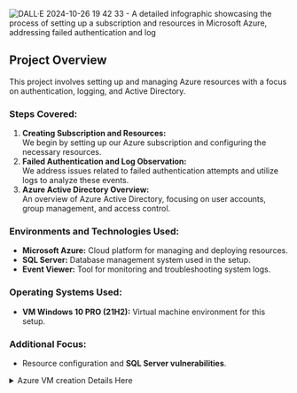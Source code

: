 ![DALL·E 2024-10-26 19 42 33 - A detailed infographic showcasing the process of setting up a subscription and resources in Microsoft Azure, addressing failed authentication and log ](https://github.com/user-attachments/assets/88449906-f3fc-4a2a-b9b6-3f500be0e01d)

## Project Overview

This project involves setting up and managing Azure resources with a focus on authentication, logging, and Active Directory.

### Steps Covered:
1. **Creating Subscription and Resources:**  
   We begin by setting up our Azure subscription and configuring the necessary resources.
2. **Failed Authentication and Log Observation:**  
   We address issues related to failed authentication attempts and utilize logs to analyze these events.
3. **Azure Active Directory Overview:**  
   An overview of Azure Active Directory, focusing on user accounts, group management, and access control.

### Environments and Technologies Used:
- **Microsoft Azure:** Cloud platform for managing and deploying resources.
- **SQL Server:** Database management system used in the setup.
- **Event Viewer:** Tool for monitoring and troubleshooting system logs.

### Operating Systems Used:
- **VM Windows 10 PRO (21H2):** Virtual machine environment for this setup.

### Additional Focus:
- Resource configuration and **SQL Server vulnerabilities**.

<details><summary>Azure VM creation Details Here</summary>
# Azure VM Creation Guide

This guide provides step-by-step instructions for creating a Virtual Machine (VM) in Azure using the Azure Portal. Each step includes images for better visualization.

## Step 1: Log in to the Azure Portal
1. **Open your web browser** and navigate to the 

2. **Sign in** with your Azure account credentials.

---

## Step 2: Create a New Resource
1. On the Azure Portal dashboard, click on **"Create a resource"** in the left-hand menu.



2. In the "Search the Marketplace" box, type **"Virtual Machine"** and select **"Virtual Machine"** from the dropdown options.

   <img width="689" alt="Screenshot 2024-10-26 181711" src="https://github.com/user-attachments/assets/0194a6e9-9626-4f80-9841-6a45570312a2">


---

## Step 3: Configure Basic Settings
1. **Subscription**: Select the Azure subscription you want to use.
2. **Resource Group**:
   - Create a new resource group by clicking **"Create new"** or select an existing one from the dropdown.
  
   <img width="598" alt="Screenshot 2024-10-26 181619" src="https://github.com/user-attachments/assets/19aa5c91-d26b-4c4b-ac29-45dc83c6e8b2">
   


3. **Virtual Machine Name**: Enter a name for your VM.
4. **Region**: Choose the region where you want your VM to be located (e.g., East US, West Europe).
5. **Availability Options**: Select any availability options based on your needs.
6. **Image**: Choose the operating system you want to use (e.g., Windows Server, Ubuntu).
7. **Size**: Click on the **"Select size"** link to choose the VM size.

<img width="608" alt="Screenshot 2024-10-26 181823" src="https://github.com/user-attachments/assets/eed8f37c-030b-4e6c-abb4-fa41e0ad97b3">

<img width="580" alt="Screenshot 2024-10-26 181920" src="https://github.com/user-attachments/assets/04313f7d-4137-4116-8150-4de708ffd8df">


---

## Step 4: Configure Administrator Account
1. **Username**: Enter the administrator username for your VM.
2. **Password**: Create and confirm a password for the admin account.
3. **Inbound Port Rules**: Select the ports you want to allow.

<img width="583" alt="Screenshot 2024-10-26 191651" src="https://github.com/user-attachments/assets/7544cec1-32af-4b02-877e-e91eaf561f96">

<img width="589" alt="Screenshot 2024-10-26 191900" src="https://github.com/user-attachments/assets/043332d0-a96c-485f-8996-37b3a6fb462c">


---

## Step 5: Configure Networking
1. **Virtual Network**: Choose an existing virtual network or create a new one.
2. **Subnet**: Select a subnet from the dropdown or create a new one.
3. **Public IP**: Ensure you have a public IP assigned to your VM.
4. **Network Security Group**: Select the default option or create a new NSG.

 
<img width="596" alt="Screenshot 2024-10-26 182038" src="https://github.com/user-attachments/assets/131fb72d-030d-41af-95c7-9df1c0b5308c">


---

## Step 6: Configure Management Options
1. **Monitoring**: Choose whether to enable monitoring options, but I will leave it as default.
2. **Identity and Access Management**: If needed, enable managed identity for Azure resources.

   <img width="585" alt="Screenshot 2024-10-26 182108" src="https://github.com/user-attachments/assets/5e0350b8-aa30-423b-8118-004e6e2bc8de">


---


   

---

## Step 7: Review and Create
1. Click on the **"Review + create"** button at the bottom of the page.

<img width="562" alt="Screenshot 2024-10-26 182157" src="https://github.com/user-attachments/assets/5e0114e8-6257-4266-92a2-1fde16061133">


2. Review your settings and click **"Create"** to start the deployment.

---

## Step 8: Wait for Deployment
1. Azure will begin deploying your VM. You will see a progress screen.

   <img width="856" alt="Screenshot 2024-10-26 191157" src="https://github.com/user-attachments/assets/17964e35-4b88-48ae-abff-e58bae0d4182">


2. Once the deployment is complete, you will receive a notification.

---

## Step 9: Access Your VM
1. Go to the **"Virtual machines"** section in the Azure Portal.
2. Click on the VM you just created.
3. To connect to your VM:
   - For Windows VMs, search and click select **"RDP"**.
   - For Linux VMs, search powershell for window and sign-in using your **"SSH"** credentials which include your username and public IP and password

  <img width="304" alt="Screenshot 2024-10-26 182438" src="https://github.com/user-attachments/assets/0cd778b7-9a80-46fa-9320-e362597c8123">

<img width="574" alt="Screenshot 2024-10-26 182352" src="https://github.com/user-attachments/assets/75059cf7-c9d6-4d9a-bbb1-59580cb9ca23">

---

## Conclusion
You have successfully created a Virtual Machine in Azure using the Azure Portal! From here, you can configure your VM further, install applications, or use it for testing and development. 
</details>
